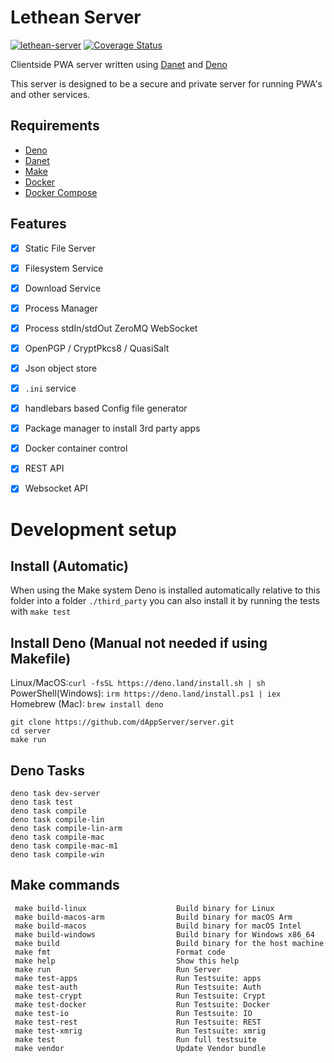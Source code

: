 # Lethean Server
[![lethean-server](https://github.com/dAppServer/server/actions/workflows/compile.yml/badge.svg)](https://github.com/dAppServer/server/actions/workflows/compile.yml)
[![Coverage Status](https://coveralls.io/repos/github/dAppServer/server/badge.svg?branch=main)](https://coveralls.io/github/dAppServer/server?branch=main)

Clientside PWA server written using [Danet](https://danet.land/) and [Deno](https://deno.land/)

This server is designed to be a secure and private server for running PWA's and other services.

## Requirements

- [Deno](https://deno.land/)
- [Danet](https://danet.land/)
- [Make](https://www.gnu.org/software/make/)
- [Docker](https://www.docker.com/)
- [Docker Compose](https://docs.docker.com/compose/)

## Features

- [x] Static File Server
- [x] Filesystem Service
- [x] Download Service
- [x] Process Manager
- [x] Process stdIn/stdOut ZeroMQ WebSocket
- [x] OpenPGP / CryptPkcs8 / QuasiSalt
- [x] Json object store
- [x] `.ini` service
- [x] handlebars based Config file generator
- [x] Package manager to install 3rd party apps
- [x] Docker container control
- [x] REST API
- [x] Websocket API


# Development setup

## Install (Automatic)

When using the Make system Deno is installed automatically relative to this folder into a folder `./third_party`
you can also install it by running the tests with `make test`

## Install Deno (Manual not needed if using Makefile)

Linux/MacOS:`curl -fsSL https://deno.land/install.sh | sh` \
PowerShell(Windows): `irm https://deno.land/install.ps1 | iex` \
Homebrew (Mac): `brew install deno`

```shell
git clone https://github.com/dAppServer/server.git
cd server
make run
```
## Deno Tasks

```shell
deno task dev-server
deno task test
deno task compile
deno task compile-lin
deno task compile-lin-arm
deno task compile-mac
deno task compile-mac-m1
deno task compile-win

```

## Make commands

```shell
 make build-linux                    Build binary for Linux
 make build-macos-arm                Build binary for macOS Arm
 make build-macos                    Build binary for macOS Intel
 make build-windows                  Build binary for Windows x86_64
 make build                          Build binary for the host machine
 make fmt                            Format code
 make help                           Show this help
 make run                            Run Server
 make test-apps                      Run Testsuite: apps
 make test-auth                      Run Testsuite: Auth
 make test-crypt                     Run Testsuite: Crypt
 make test-docker                    Run Testsuite: Docker
 make test-io                        Run Testsuite: IO
 make test-rest                      Run Testsuite: REST
 make test-xmrig                     Run Testsuite: xmrig
 make test                           Run full testsuite
 make vendor                         Update Vendor bundle
```
